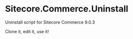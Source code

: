 # Sitecore.Commerce.Uninstall
Uninstall script for Sitecore Commerce 9.0.3

Clone it, edit it, use it!
